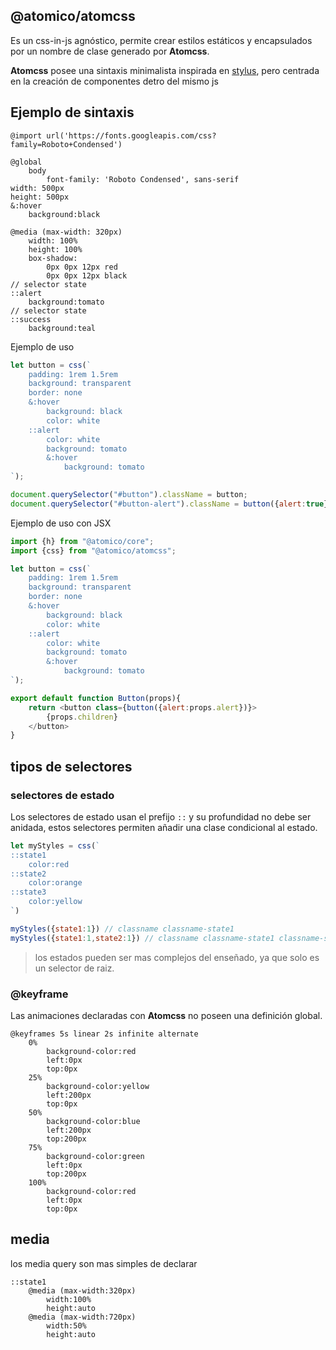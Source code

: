 ## @atomico/atomcss

Es un css-in-js agnóstico, permite crear estilos estáticos y encapsulados por un nombre de clase generado por **Atomcss**.

**Atomcss** posee una sintaxis minimalista inspirada en [stylus](http://stylus-lang.com/), pero centrada en la creación de componentes detro del mismo js

## Ejemplo de sintaxis

```stylus
@import url('https://fonts.googleapis.com/css?family=Roboto+Condensed')
    
@global
	body
		font-family: 'Roboto Condensed', sans-serif
width: 500px
height: 500px
&:hover
    background:black

@media (max-width: 320px)
	width: 100%
	height: 100%
    box-shadow: 
		0px 0px 12px red
    	0px 0px 12px black
// selector state
::alert
	background:tomato
// selector state
::success	
	background:teal	
```

Ejemplo de uso

```js
let button = css(`
	padding: 1rem 1.5rem
	background: transparent
	border: none
	&:hover
		background: black
		color: white
	::alert
		color: white
		background: tomato
		&:hover
			background: tomato
`);

document.querySelector("#button").className = button;
document.querySelector("#button-alert").className = button({alert:true});
```

Ejemplo de uso con JSX

```js
import {h} from "@atomico/core";
import {css} from "@atomico/atomcss";

let button = css(`
	padding: 1rem 1.5rem
	background: transparent
	border: none
	&:hover
		background: black
		color: white
	::alert
		color: white
		background: tomato
		&:hover
			background: tomato
`);

export default function Button(props){
    return <button class={button({alert:props.alert})}>
        {props.children}
    </button>
}
```

## tipos de selectores

### selectores de estado

Los selectores de estado usan el prefijo `::` y su profundidad no debe ser anidada, estos selectores permiten añadir una clase condicional al estado.

```js
let myStyles = css(`
::state1
	color:red
::state2
	color:orange
::state3
	color:yellow
`)

myStyles({state1:1}) // classname classname-state1
myStyles({state1:1,state2:1}) // classname classname-state1 classname-state2
```

>  los estados pueden ser mas complejos del enseñado, ya que solo es un selector de raiz.

### @keyframe

Las animaciones declaradas con **Atomcss** no poseen una definición global.

```stylus
@keyframes 5s linear 2s infinite alternate
	0%
		background-color:red
		left:0px
		top:0px
  	25%
		background-color:yellow
		left:200px
		top:0px
  	50%
  		background-color:blue
  		left:200px
  		top:200px
  	75%
  		background-color:green 
		left:0px
		top:200px
  	100% 
  		background-color:red
  		left:0px
  		top:0px
```

## media

los media query son mas simples de declarar 

```stylus
::state1
    @media (max-width:320px)
        width:100%
        height:auto
	@media (max-width:720px)
        width:50%
        height:auto     
```

